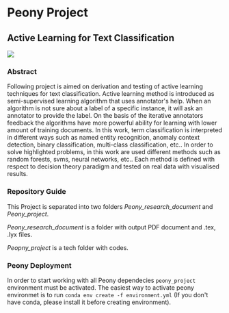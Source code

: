 # Peony Project

## Active Learning for Text Classification

![](https://github.com/sahanmar/Peony/blob/supporting_images/images/peony.png)

### Abstract 

Following project is aimed on derivation and testing of active learning techniques for text classification. Active learning method is introduced as semi-supervised learning algorithm that uses annotator's help. When an algorithm is not sure about a label of a specific instance, it will ask an annotator to provide the label. On the basis of the iterative annotators feedback the algorithms have more powerful ability for learning with lower amount of training documents. In this work, term classification is interpreted in different ways such as named entity recognition, anomaly context detection, binary classification, multi-class classification, etc.. In order to solve highlighted problems, in this work are used different methods such as random forests, svms, neural networks, etc.. Each method is defined with respect to decision theory paradigm and tested on real data with visualised results.

### Repository Guide

This Project is separated into two folders *Peony_research_document* and *Peony_project*. 

*Peony_research_document* is a folder with output PDF document and .tex, .lyx files.

*Peopny_project* is a tech folder with codes.

### Peony Deployment

In order to start working with all Peony dependecies `peony_project` environment must be activated. The easiest way to activate peony environmet is to run  `conda env create -f environment.yml` (If you don't have conda, please install it before creating environment). 
